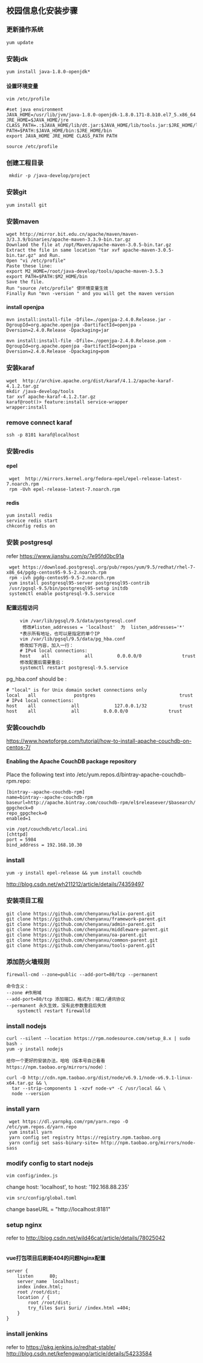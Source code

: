 ## 校园信息化安装步骤
### 更新操作系统
```batch
yum update
```
### 安装jdk
```batch
yum install java-1.8.0-openjdk*
```
#### 设置环境变量
```batch
vim /etc/profile
```
```batch
#set java environment  
JAVA_HOME=/usr/lib/jvm/java-1.8.0-openjdk-1.8.0.171-8.b10.el7_5.x86_64
JRE_HOME=$JAVA_HOME/jre  
CLASS_PATH=.:$JAVA_HOME/lib/dt.jar:$JAVA_HOME/lib/tools.jar:$JRE_HOME/lib 
PATH=$PATH:$JAVA_HOME/bin:$JRE_HOME/bin 
export JAVA_HOME JRE_HOME CLASS_PATH PATH 
```
```batch
source /etc/profile
```
### 创建工程目录
```batch
 mkdir -p /java-develop/project
```
### 安装git
```batch
yum install git
```
###  安装maven
```batch
wget http://mirror.bit.edu.cn/apache/maven/maven-3/3.3.9/binaries/apache-maven-3.3.9-bin.tar.gz
Downlaod the file at /opt/Maven/apache-maven-3.0.5-bin.tar.gz
Extract the file in same location "tar xvf apache-maven-3.0.5-bin.tar.gz" and Run.
Open "vi /etc/profile"
Paste these line:
export M2_HOME=/root/java-develop/tools/apache-maven-3.5.3
export PATH=$PATH:$M2_HOME/bin
Save the file.
Run "source /etc/profile" 使环境变量生效
Finally Run "mvn -version " and you will get the maven version
```
#### install openjpa
```batch
mvn install:install-file -Dfile=./openjpa-2.4.0.Release.jar -DgroupId=org.apache.openjpa -DartifactId=openjpa -Dversion=2.4.0.Release -Dpackaging=jar

mvn install:install-file -Dfile=./openjpa-2.4.0.Release.pom -DgroupId=org.apache.openjpa -DartifactId=openjpa -Dversion=2.4.0.Release -Dpackaging=pom
```
### 安装karaf
```batch
wget  http://archive.apache.org/dist/karaf/4.1.2/apache-karaf-4.1.2.tar.gz
mkdir /java-develop/tools
tar xvf apache-karaf-4.1.2.tar.gz
karaf@root()> feature:install service-wrapper
wrapper:install
```
### remove connect karaf
```batch
ssh -p 8101 karaf@localhost
```
### 安装redis
#### epel
```batch
 wget  http://mirrors.kernel.org/fedora-epel/epel-release-latest-7.noarch.rpm
 rpm -Uvh epel-release-latest-7.noarch.rpm
```
#### redis
```batch
yum install redis
service redis start
chkconfig redis on
```
### 安装 postgresql
refer https://www.jianshu.com/p/7e95fd0bc91a
```batch
 wget https://download.postgresql.org/pub/repos/yum/9.5/redhat/rhel-7-x86_64/pgdg-centos95-9.5-2.noarch.rpm
 rpm -ivh pgdg-centos95-9.5-2.noarch.rpm
 yum install postgresql95-server postgresql95-contrib
 /usr/pgsql-9.5/bin/postgresql95-setup initdb
 systemctl enable postgresql-9.5.service
```
#### 配置远程访问
```batch
     vim /var/lib/pgsql/9.5/data/postgresql.conf
      修改#listen_addresses = 'localhost'  为  listen_addresses='*'
     *表示所有地址，也可以是指定的单个IP
     vim /var/lib/pgsql/9.5/data/pg_hba.conf
     修改如下内容，加入一行：
     # IPv4 local connections:
     host    all             all         0.0.0.0/0               trust
     修改配置后需要重启：
     systemctl restart postgresql-9.5.service
```
pg_hba.conf should be :
```batch
# "local" is for Unix domain socket connections only
local   all              postgres                               trust
# IPv4 local connections:
host    all             all             127.0.0.1/32            trust
host    all             all         0.0.0.0/0               trust
```

### 安装couchdb
https://www.howtoforge.com/tutorial/how-to-install-apache-couchdb-on-centos-7/
#### Enabling the Apache CouchDB package repository
Place the following text into /etc/yum.repos.d/bintray-apache-couchdb-rpm.repo:
```batch
[bintray--apache-couchdb-rpm]
name=bintray--apache-couchdb-rpm
baseurl=http://apache.bintray.com/couchdb-rpm/el$releasever/$basearch/
gpgcheck=0
repo_gpgcheck=0
enabled=1
```

```
vim /opt/couchdb/etc/local.ini
[chttpd]
port = 5984
bind_address = 192.168.10.30

```

### install
```batch
yum -y install epel-release && yum install couchdb
```
http://blog.csdn.net/wh211212/article/details/74359497

### 安装项目工程
```batch
git clone https://github.com/chenyanxu/kalix-parent.git
git clone https://github.com/chenyanxu/framework-parent.git
git clone https://github.com/chenyanxu/admin-parent.git
git clone https://github.com/chenyanxu/middleware-parent.git
git clone https://github.com/chenyanxu/oa-parent.git
git clone https://github.com/chenyanxu/common-parent.git
git clone https://github.com/chenyanxu/tools-parent.git

```

###  添加防火墙规则
    firewall-cmd --zone=public --add-port=80/tcp --permanent
    
    命令含义：
    --zone #作用域
    --add-port=80/tcp 添加端口，格式为：端口/通讯协议
    --permanent 永久生效，没有此参数重启后失效
        systemctl restart firewalld 

###  install nodejs

```batch
curl --silent --location https://rpm.nodesource.com/setup_8.x | sudo bash -
yum -y install nodejs
```

```batch
给你一个更好的安装办法，哈哈（版本号自己看看https://npm.taobao.org/mirrors/node）：

curl -O http://cdn.npm.taobao.org/dist/node/v6.9.1/node-v6.9.1-linux-x64.tar.gz && \
  tar --strip-components 1 -xzvf node-v* -C /usr/local && \
  node --version
```
###  install yarn 
```batch
 wget https://dl.yarnpkg.com/rpm/yarn.repo -O /etc/yum.repos.d/yarn.repo
 yum install yarn 
 yarn config set registry https://registry.npm.taobao.org
 yarn config set sass-binary-site= http://npm.taobao.org/mirrors/node-sass
```

### modify config to start nodejs
```batch
vim config/index.js
```
change host: 'localhost', to host: '192.168.88.235'

```batch
vim src/config/global.toml
```

change baseURL = "http://localhost:8181"

### setup nginx
refer to http://blog.csdn.net/wild46cat/article/details/78025042
```batch

```

#### vue打包项目后刷新404的问题Nginx配置
```batch
server {  
    listen      80;  
    server_name  localhost;  
    index index.html;  
    root /root/dist;  
    location / {  
        root /root/dist;  
        try_files $uri $uri/ /index.html =404;  
    }  
}  
```

### install jenkins
refer to https://pkg.jenkins.io/redhat-stable/
http://blog.csdn.net/kefengwang/article/details/54233584